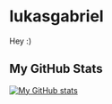 # lukasgabriel

Hey :)

## My GitHub Stats

[![My GitHub stats](https://github-readme-stats-lukasgabriel.vercel.app/api?username=lukasgabriel&count_private=true&show_icons=true&theme=radical&include_all_commits=true)](https://github.com/lukasgabriel)

